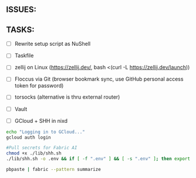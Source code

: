 ## ISSUES:

## TASKS:
- [ ] Rewrite setup script as NuShell
- [ ] Taskfile
- [ ] zellij on Linux (https://zellij.dev/, bash <(curl -L https://zellij.dev/launch))
- [ ] Floccus via Git (browser bookmark sync, use GitHub personal access token for password)
- [ ] torsocks (alternative is thru external router)
- [ ] Vault

- [ ] GCloud + SHH in nixd
```sh          
echo "Logging in to GCloud..."
gcloud auth login

#Pull secrets for Fabric AI
chmod +x ./lib/shh.sh
./lib/shh.sh -o .env && if [ -f ".env" ] && [ -s ".env" ]; then export $(grep -v '^#' .env | xargs) && rm .env; fi

pbpaste | fabric --pattern summarize
```

